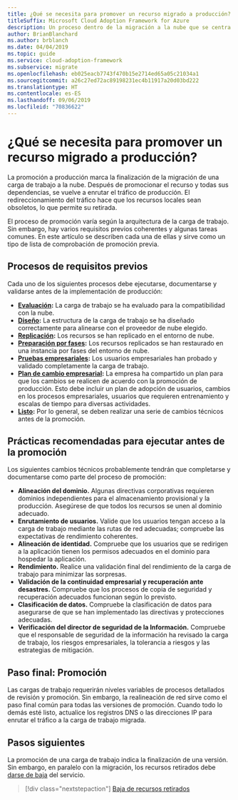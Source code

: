 ```yaml
---
title: ¿Qué se necesita para promover un recurso migrado a producción?
titleSuffix: Microsoft Cloud Adoption Framework for Azure
description: Un proceso dentro de la migración a la nube que se centra en las tareas de migración de cargas de trabajo a la nube.
author: BrianBlanchard
ms.author: brblanch
ms.date: 04/04/2019
ms.topic: guide
ms.service: cloud-adoption-framework
ms.subservice: migrate
ms.openlocfilehash: eb025eacb7743f470b15e2714ed65a05c21034a1
ms.sourcegitcommit: a26c27ed72ac89198231ec4b11917a20d03bd222
ms.translationtype: HT
ms.contentlocale: es-ES
ms.lasthandoff: 09/06/2019
ms.locfileid: "70836622"
---
```

<!-- markdownlint-disable MD026 -->

# <a name="what-is-required-to-promote-a-migrated-resource-to-production"></a>¿Qué se necesita para promover un recurso migrado a producción?

La promoción a producción marca la finalización de la migración de una carga de trabajo a la nube. Después de promocionar el recurso y todas sus dependencias, se vuelve a enrutar el tráfico de producción. El redireccionamiento del tráfico hace que los recursos locales sean obsoletos, lo que permite su retirada.

El proceso de promoción varía según la arquitectura de la carga de trabajo. Sin embargo, hay varios requisitos previos coherentes y algunas tareas comunes. En este artículo se describen cada una de ellas y sirve como un tipo de lista de comprobación de promoción previa.

## <a name="prerequisite-processes"></a>Procesos de requisitos previos

Cada uno de los siguientes procesos debe ejecutarse, documentarse y validarse antes de la implementación de producción:

- **[Evaluación](../assess/index.md):** La carga de trabajo se ha evaluado para la compatibilidad con la nube.
- **[Diseño](../assess/architect.md):** La estructura de la carga de trabajo se ha diseñado correctamente para alinearse con el proveedor de nube elegido.
- **[Replicación](../migrate/replicate.md):** Los recursos se han replicado en el entorno de nube.
- **[Preparación por fases](../migrate/stage.md):** Los recursos replicados se han restaurado en una instancia por fases del entorno de nube.
- **[Pruebas empresariales](./business-test.md):** Los usuarios empresariales han probado y validado completamente la carga de trabajo.
- **[Plan de cambio empresarial](./business-change-plan.md):** La empresa ha compartido un plan para que los cambios se realicen de acuerdo con la promoción de producción. Esto debe incluir un plan de adopción de usuarios, cambios en los procesos empresariales, usuarios que requieren entrenamiento y escalas de tiempo para diversas actividades.
- **[Listo](./ready.md):** Por lo general, se deben realizar una serie de cambios técnicos antes de la promoción.

## <a name="best-practices-to-execute-prior-to-promotion"></a>Prácticas recomendadas para ejecutar antes de la promoción

Los siguientes cambios técnicos probablemente tendrán que completarse y documentarse como parte del proceso de promoción:

- **Alineación del dominio.** Algunas directivas corporativas requieren dominios independientes para el almacenamiento provisional y la producción. Asegúrese de que todos los recursos se unen al dominio adecuado.
- **Enrutamiento de usuarios.** Valide que los usuarios tengan acceso a la carga de trabajo mediante las rutas de red adecuadas; compruebe las expectativas de rendimiento coherentes.
- **Alineación de identidad.** Compruebe que los usuarios que se redirigen a la aplicación tienen los permisos adecuados en el dominio para hospedar la aplicación.
- **Rendimiento.** Realice una validación final del rendimiento de la carga de trabajo para minimizar las sorpresas.
- **Validación de la continuidad empresarial y recuperación ante desastres.** Compruebe que los procesos de copia de seguridad y recuperación adecuados funcionan según lo previsto.
- **Clasificación de datos.** Compruebe la clasificación de datos para asegurarse de que se han implementado las directivas y protecciones adecuadas.
- **Verificación del director de seguridad de la Información.** Compruebe que el responsable de seguridad de la información ha revisado la carga de trabajo, los riesgos empresariales, la tolerancia a riesgos y las estrategias de mitigación.

## <a name="final-step-promote"></a>Paso final: Promoción

Las cargas de trabajo requerirán niveles variables de procesos detallados de revisión y promoción. Sin embargo, la realineación de red sirve como el paso final común para todas las versiones de promoción. Cuando todo lo demás esté listo, actualice los registros DNS o las direcciones IP para enrutar el tráfico a la carga de trabajo migrada.

## <a name="next-steps"></a>Pasos siguientes

La promoción de una carga de trabajo indica la finalización de una versión. Sin embargo, en paralelo con la migración, los recursos retirados debe [darse de baja](./decommission.md) del servicio.

> [!div class="nextstepaction"]
> [Baja de recursos retirados](./decommission.md)
